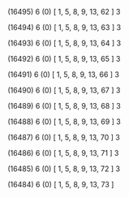 (16495) 6 (0) [ 1, 5, 8, 9, 13, 62 ] 3 


(16494) 6 (0) [ 1, 5, 8, 9, 13, 63 ] 3 


(16493) 6 (0) [ 1, 5, 8, 9, 13, 64 ] 3 


(16492) 6 (0) [ 1, 5, 8, 9, 13, 65 ] 3 


(16491) 6 (0) [ 1, 5, 8, 9, 13, 66 ] 3 


(16490) 6 (0) [ 1, 5, 8, 9, 13, 67 ] 3 


(16489) 6 (0) [ 1, 5, 8, 9, 13, 68 ] 3 


(16488) 6 (0) [ 1, 5, 8, 9, 13, 69 ] 3 


(16487) 6 (0) [ 1, 5, 8, 9, 13, 70 ] 3 


(16486) 6 (0) [ 1, 5, 8, 9, 13, 71 ] 3 


(16485) 6 (0) [ 1, 5, 8, 9, 13, 72 ] 3 


(16484) 6 (0) [ 1, 5, 8, 9, 13, 73 ]  

